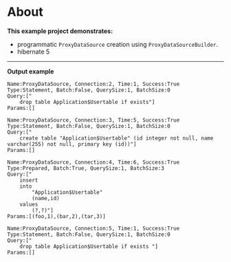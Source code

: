 # About

**This example project demonstrates:**
- programmatic `ProxyDataSource` creation using `ProxyDataSourceBuilder`.
- hibernate 5

---

**Output example**

```
Name:ProxyDataSource, Connection:2, Time:1, Success:True
Type:Statement, Batch:False, QuerySize:1, BatchSize:0
Query:["
    drop table Application$Usertable if exists"]
Params:[]

Name:ProxyDataSource, Connection:3, Time:5, Success:True
Type:Statement, Batch:False, QuerySize:1, BatchSize:0
Query:["
    create table "Application$Usertable" (id integer not null, name varchar(255) not null, primary key (id))"]
Params:[]

Name:ProxyDataSource, Connection:4, Time:6, Success:True
Type:Prepared, Batch:True, QuerySize:1, BatchSize:3
Query:["
    insert 
    into
        "Application$Usertable"
        (name,id) 
    values
        (?,?)"]
Params:[(foo,1),(bar,2),(tar,3)]

Name:ProxyDataSource, Connection:5, Time:1, Success:True
Type:Statement, Batch:False, QuerySize:1, BatchSize:0
Query:["
    drop table Application$Usertable if exists "]
Params:[]
```
